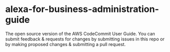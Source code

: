 # alexa-for-business-administration-guide
The open source version of the AWS CodeCommit User Guide. You can submit feedback &amp; requests for changes by submitting issues in this repo or by making proposed changes &amp; submitting a pull request.
